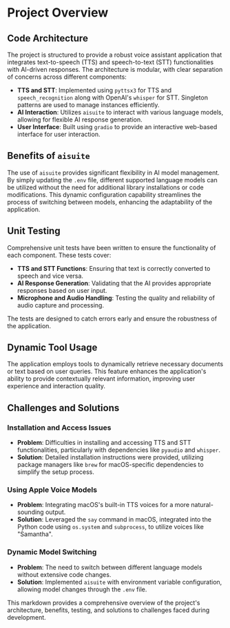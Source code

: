 # Project Overview

## Code Architecture

The project is structured to provide a robust voice assistant application that integrates text-to-speech (TTS) and speech-to-text (STT) functionalities with AI-driven responses. The architecture is modular, with clear separation of concerns across different components:

- **TTS and STT**: Implemented using `pyttsx3` for TTS and `speech_recognition` along with OpenAI's `whisper` for STT. Singleton patterns are used to manage instances efficiently.
- **AI Interaction**: Utilizes `aisuite` to interact with various language models, allowing for flexible AI response generation.
- **User Interface**: Built using `gradio` to provide an interactive web-based interface for user interaction.

## Benefits of `aisuite`

The use of `aisuite` provides significant flexibility in AI model management. By simply updating the `.env` file, different supported language models can be utilized without the need for additional library installations or code modifications. This dynamic configuration capability streamlines the process of switching between models, enhancing the adaptability of the application.

## Unit Testing

Comprehensive unit tests have been written to ensure the functionality of each component. These tests cover:

- **TTS and STT Functions**: Ensuring that text is correctly converted to speech and vice versa.
- **AI Response Generation**: Validating that the AI provides appropriate responses based on user input.
- **Microphone and Audio Handling**: Testing the quality and reliability of audio capture and processing.

The tests are designed to catch errors early and ensure the robustness of the application.

## Dynamic Tool Usage

The application employs tools to dynamically retrieve necessary documents or text based on user queries. This feature enhances the application's ability to provide contextually relevant information, improving user experience and interaction quality.

## Challenges and Solutions

### Installation and Access Issues

- **Problem**: Difficulties in installing and accessing TTS and STT functionalities, particularly with dependencies like `pyaudio` and `whisper`.
- **Solution**: Detailed installation instructions were provided, utilizing package managers like `brew` for macOS-specific dependencies to simplify the setup process.

### Using Apple Voice Models

- **Problem**: Integrating macOS's built-in TTS voices for a more natural-sounding output.
- **Solution**: Leveraged the `say` command in macOS, integrated into the Python code using `os.system` and `subprocess`, to utilize voices like "Samantha".

### Dynamic Model Switching

- **Problem**: The need to switch between different language models without extensive code changes.
- **Solution**: Implemented `aisuite` with environment variable configuration, allowing model changes through the `.env` file.

This markdown provides a comprehensive overview of the project's architecture, benefits, testing, and solutions to challenges faced during development.